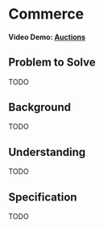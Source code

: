 # Commerce

#### Video Demo: [Auctions](https://youtu.be/LuWJ5TnIqdY)

## Problem to Solve

TODO

## Background

TODO

## Understanding

TODO

## Specification

TODO
